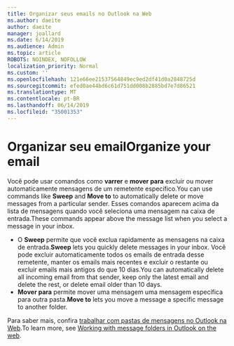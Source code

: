 ```yaml
---
title: Organizar seus emails no Outlook na Web
ms.author: daeite
author: daeite
manager: joallard
ms.date: 6/14/2019
ms.audience: Admin
ms.topic: article
ROBOTS: NOINDEX, NOFOLLOW
localization_priority: Normal
ms.custom: ''
ms.openlocfilehash: 121e66ee21537564849ec9ed2df41d0a2848725d
ms.sourcegitcommit: efed0ae44bd6c61d751dd008b2885bd7e7d86521
ms.translationtype: MT
ms.contentlocale: pt-BR
ms.lasthandoff: 06/14/2019
ms.locfileid: "35001353"
---
```

# <a name="organize-your-email"></a><span data-ttu-id="ff1a9-102">Organizar seu email</span><span class="sxs-lookup"><span data-stu-id="ff1a9-102">Organize your email</span></span>

<span data-ttu-id="ff1a9-103">Você pode usar comandos como **varrer** e **mover para** excluir ou mover automaticamente mensagens de um remetente específico.</span><span class="sxs-lookup"><span data-stu-id="ff1a9-103">You can use commands like **Sweep** and **Move to** to automatically delete or move messages from a particular sender.</span></span> <span data-ttu-id="ff1a9-104">Esses comandos aparecem acima da lista de mensagens quando você seleciona uma mensagem na caixa de entrada.</span><span class="sxs-lookup"><span data-stu-id="ff1a9-104">These commands appear above the message list when you select a message in your inbox.</span></span>

- <span data-ttu-id="ff1a9-105">O **Sweep** permite que você exclua rapidamente as mensagens na caixa de entrada.</span><span class="sxs-lookup"><span data-stu-id="ff1a9-105">**Sweep** lets you quickly delete messages in your inbox.</span></span> <span data-ttu-id="ff1a9-106">Você pode excluir automaticamente todos os emails de entrada desse remetente, manter os emails mais recentes e excluir o restante ou excluir emails mais antigos do que 10 dias.</span><span class="sxs-lookup"><span data-stu-id="ff1a9-106">You can automatically delete all incoming email from that sender, keep only the latest email and delete the rest, or delete email older than 10 days.</span></span>
- <span data-ttu-id="ff1a9-107">**Mover para** permite mover uma mensagem uma mensagem específica para outra pasta.</span><span class="sxs-lookup"><span data-stu-id="ff1a9-107">**Move to** lets you move a message a specific message to another folder.</span></span>

<span data-ttu-id="ff1a9-108">Para saber mais, confira [trabalhar com pastas de mensagens no Outlook na Web](https://support.office.com/article/ae0f10d6-54e7-4f29-acd3-78cdc3fdcb9f).</span><span class="sxs-lookup"><span data-stu-id="ff1a9-108">To learn more, see [Working with message folders in Outlook on the web](https://support.office.com/article/ae0f10d6-54e7-4f29-acd3-78cdc3fdcb9f).</span></span>